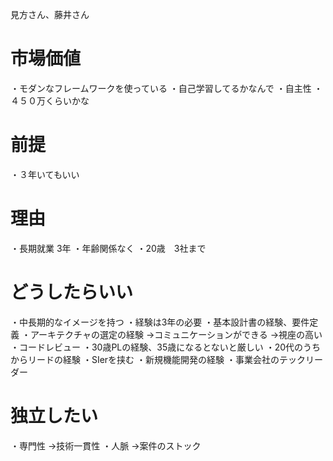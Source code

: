 見方さん、藤井さん

# 市場価値

・モダンなフレームワークを使っている
・自己学習してるかなんで
・自主性
・４５０万くらいかな

# 前提

・３年いてもいい
# 理由
・長期就業 3年
・年齢関係なく 
・20歳　3社まで

# どうしたらいい

・中長期的なイメージを持つ
・経験は3年の必要
・基本設計書の経験、要件定義
・アーキテクチャの選定の経験
→コミュニケーションができる
→視座の高い
・コードレビュー
・30歳PLの経験、35歳になるとないと厳しい
・20代のうちからリードの経験
・SIerを挟む
・新規機能開発の経験
・事業会社のテックリーダー

# 独立したい

・専門性
→技術一貫性
・人脈
→案件のストック


